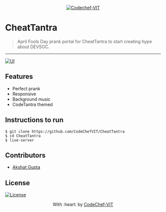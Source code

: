 <p align="center"><a href="https://www.codechefvit.com" target="_blank"><img src="https://s3.amazonaws.com/codechef_shared/sites/all/themes/abessive/logo-3.png" title="CodeChef-VIT" alt="Codechef-VIT"></a>
</p>

# CheatTantra

> <Subtitle>
> April Fools Day prank portal for CheatTantra to start creating hype about DEVSOC.

---
[![UI ](https://img.shields.io/badge/User%20Interface-Link%20to%20UI-orange?style=flat-square&logo=appveyor)](https://cheattantra.codechefvit.com/)

## Features
- Perfect prank
- Responsive
- Background music
- CodeTantra themed

## Instructions to run
```
$ git clone https://github.com/CodeChefVIT/CheatTantra
$ cd CheatTantra
$ live-server
```

## Contributors
- <a href="https://github.com/akshatvg">Akshat Gupta</a>

## License
[![License](http://img.shields.io/:license-mit-blue.svg?style=flat-square)](http://badges.mit-license.org)

<p align="center">
	With :heart: by <a href="https://www.codechefvit.com" target="_blank">CodeChef-VIT</a>
</p>
